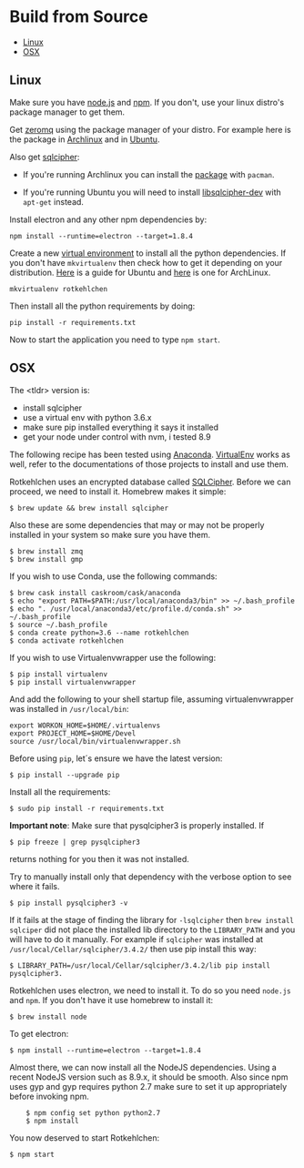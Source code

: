 # Build from Source

- [Linux](#linux)
- [OSX](#osx)

## Linux

Make sure you have [node.js](https://nodejs.org/en/) and [npm](https://www.npmjs.com/). If you don't, use your linux distro's package manager to get them.

Get [zeromq](http://zeromq.org/) using the package manager of your distro. For example here is the package in [Archlinux](https://www.archlinux.org/packages/community/x86_64/zeromq/) and in [Ubuntu](https://packages.ubuntu.com/source/trusty/libs/zeromq).

Also get [sqlcipher](https://www.zetetic.net/sqlcipher/):

- If you're running Archlinux you can install the [package](https://www.archlinux.org/packages/community/x86_64/sqlcipher/) with `pacman`.

- If you're running Ubuntu you will need to install [libsqlcipher-dev](https://packages.ubuntu.com/trusty/libdevel/libsqlcipher-dev) with `apt-get` instead.

Install electron and any other npm dependencies by:

```
npm install --runtime=electron --target=1.8.4
```

Create a new [virtual environment](http://docs.python-guide.org/en/latest/dev/virtualenvs/) to install all the python dependencies. If you don't have `mkvirtualenv` then check how to get it depending on your distribution. [Here](http://exponential.io/blog/2015/02/10/install-virtualenv-and-virtualenvwrapper-on-ubuntu/) is a guide for Ubuntu and [here](https://wiki.archlinux.org/index.php/Python/Virtual_environment) is one for ArchLinux.

```
mkvirtualenv rotkehlchen
```

Then install all the python requirements by doing:

```
pip install -r requirements.txt
```

Now to start the application you need to type `npm start`.

## OSX

The &lt;tldr&gt; version is:
- install sqlcipher
- use a virtual env with python 3.6.x
- make sure pip installed everything it says it installed
- get your node under control with nvm, i tested 8.9

The following recipe has been tested using [Anaconda](https://conda.io). [VirtualEnv](https://virtualenv.pypa.io) works as well, refer to the documentations of those projects to install and use them.

Rotkehlchen uses an encrypted database called [SQLCipher](https://www.zetetic.net/sqlcipher/). Before we can proceed, we need to install it. Homebrew makes it simple:

	$ brew update && brew install sqlcipher

Also these are some dependencies that may or may not be properly installed in your system so make sure you have them.

    $ brew install zmq
    $ brew install gmp

If you wish to use Conda, use the following commands:

	$ brew cask install caskroom/cask/anaconda
	$ echo "export PATH=$PATH:/usr/local/anaconda3/bin" >> ~/.bash_profile
	$ echo ". /usr/local/anaconda3/etc/profile.d/conda.sh" >> ~/.bash_profile
	$ source ~/.bash_profile
	$ conda create python=3.6 --name rotkehlchen
	$ conda activate rotkehlchen

If you wish to use Virtualenvwrapper use the following:

    $ pip install virtualenv
    $ pip install virtualenvwrapper

And add the following to your shell startup file, assuming virtualenvwrapper was installed in `/usr/local/bin`:

    export WORKON_HOME=$HOME/.virtualenvs
    export PROJECT_HOME=$HOME/Devel
    source /usr/local/bin/virtualenvwrapper.sh


Before using `pip`, let´s ensure we have the latest version:

	$ pip install --upgrade pip

Install all the requirements:

	$ sudo pip install -r requirements.txt

**Important note**: Make sure that pysqlcipher3 is properly installed. If

    $ pip freeze | grep pysqlcipher3

returns nothing for you then it was not installed.

Try to manually install only that dependency with the verbose option to see where it fails.

    $ pip install pysqlcipher3 -v

If it fails at the stage of finding the library for `-lsqlcipher` then `brew install sqlciper` did not place the installed lib directory to the `LIBRARY_PATH` and you will have to do it manually. For example if `sqlcipher` was installed at `/usr/local/Cellar/sqlcipher/3.4.2/` then use pip install this way:

    $ LIBRARY_PATH=/usr/local/Cellar/sqlcipher/3.4.2/lib pip install pysqlcipher3.

Rotkehlchen uses electron, we need to install it. To do so you need `node.js` and `npm`. If you don't have it use homebrew to install it:

    $ brew install node

To get electron:

	$ npm install --runtime=electron --target=1.8.4

Almost there, we can now install all the NodeJS dependencies. Using a recent NodeJS version such as 8.9.x, it should be smooth. Also since npm uses gyp and gyp requires python 2.7 make sure to set it up appropriately before invoking npm.

        $ npm config set python python2.7
        $ npm install

You now deserved to start Rotkehlchen:

	$ npm start
